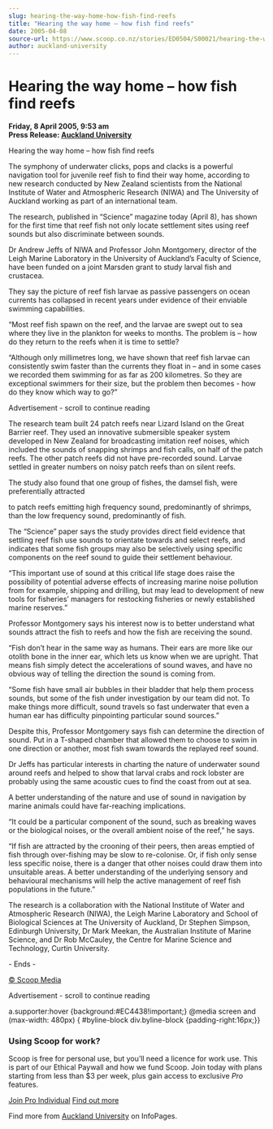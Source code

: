```yaml
---
slug: hearing-the-way-home-how-fish-find-reefs
title: "Hearing the way home – how fish find reefs"
date: 2005-04-08
source-url: https://www.scoop.co.nz/stories/ED0504/S00021/hearing-the-way-home-how-fish-find-reefs.htm
author: auckland-university
---
```

Hearing the way home – how fish find reefs
==========================================

**Friday, 8 April 2005, 9:53 am**  
**Press Release: [Auckland University](https://info.scoop.co.nz/Auckland_University)**

  
Hearing the way home – how fish find reefs

The symphony of underwater clicks, pops and clacks is a powerful navigation tool for juvenile reef fish to find their way home, according to new research conducted by New Zealand scientists from the National Institute of Water and Atmospheric Research (NIWA) and The University of Auckland working as part of an international team.

The research, published in “Science” magazine today (April 8), has shown for the first time that reef fish not only locate settlement sites using reef sounds but also discriminate between sounds.

Dr Andrew Jeffs of NIWA and Professor John Montgomery, director of the Leigh Marine Laboratory in the University of Auckland’s Faculty of Science, have been funded on a joint Marsden grant to study larval fish and crustacea.

They say the picture of reef fish larvae as passive passengers on ocean currents has collapsed in recent years under evidence of their enviable swimming capabilities.

“Most reef fish spawn on the reef, and the larvae are swept out to sea where they live in the plankton for weeks to months. The problem is – how do they return to the reefs when it is time to settle?

“Although only millimetres long, we have shown that reef fish larvae can consistently swim faster than the currents they float in – and in some cases we recorded them swimming for as far as 200 kilometres. So they are exceptional swimmers for their size, but the problem then becomes - how do they know which way to go?”

Advertisement - scroll to continue reading





The research team built 24 patch reefs near Lizard Island on the Great Barrier reef. They used an innovative submersible speaker system developed in New Zealand for broadcasting imitation reef noises, which included the sounds of snapping shrimps and fish calls, on half of the patch reefs. The other patch reefs did not have pre-recorded sound. Larvae settled in greater numbers on noisy patch reefs than on silent reefs.

The study also found that one group of fishes, the damsel fish, were preferentially attracted

to patch reefs emitting high frequency sound, predominantly of shrimps, than the low frequency sound, predominantly of fish.

The “Science” paper says the study provides direct field evidence that settling reef fish use sounds to orientate towards and select reefs, and indicates that some fish groups may also be selectively using specific components on the reef sound to guide their settlement behaviour.

“This important use of sound at this critical life stage does raise the possibility of potential adverse effects of increasing marine noise pollution from for example, shipping and drilling, but may lead to development of new tools for fisheries’ managers for restocking fisheries or newly established marine reserves.”

Professor Montgomery says his interest now is to better understand what sounds attract the fish to reefs and how the fish are receiving the sound.

“Fish don’t hear in the same way as humans. Their ears are more like our otolith bone in the inner ear, which lets us know when we are upright. That means fish simply detect the accelerations of sound waves, and have no obvious way of telling the direction the sound is coming from.

“Some fish have small air bubbles in their bladder that help them process sounds, but some of the fish under investigation by our team did not. To make things more difficult, sound travels so fast underwater that even a human ear has difficulty pinpointing particular sound sources.”

Despite this, Professor Montgomery says fish can determine the direction of sound. Put in a T-shaped chamber that allowed them to choose to swim in one direction or another, most fish swam towards the replayed reef sound.

Dr Jeffs has particular interests in charting the nature of underwater sound around reefs and helped to show that larval crabs and rock lobster are probably using the same acoustic cues to find the coast from out at sea.

A better understanding of the nature and use of sound in navigation by marine animals could have far-reaching implications.

“It could be a particular component of the sound, such as breaking waves or the biological noises, or the overall ambient noise of the reef,” he says.

“If fish are attracted by the crooning of their peers, then areas emptied of fish through over-fishing may be slow to re-colonise. Or, if fish only sense less specific noise, there is a danger that other noises could draw them into unsuitable areas. A better understanding of the underlying sensory and behavioural mechanisms will help the active management of reef fish populations in the future.”

The research is a collaboration with the National Institute of Water and Atmospheric Research (NIWA), the Leigh Marine Laboratory and School of Biological Sciences at The University of Auckland, Dr Stephen Simpson, Edinburgh University, Dr Mark Meekan, the Australian Institute of Marine Science, and Dr Rob McCauley, the Centre for Marine Science and Technology, Curtin University.

\- Ends -

  

[© Scoop Media](http://www.scoop.co.nz/about/terms.html)  

Advertisement - scroll to continue reading



a.supporter:hover {background:#EC4438!important;} @media screen and (max-width: 480px) { #byline-block div.byline-block {padding-right:16px;}}

### Using Scoop for work?

Scoop is free for personal use, but you’ll need a licence for work use. This is part of our Ethical Paywall and how we fund Scoop. Join today with plans starting from less than $3 per week, plus gain access to exclusive _Pro_ features.  
  
[Join Pro Individual](https://pro.scoop.co.nz/Individual/?from=ProIn24) [Find out more](https://pro.scoop.co.nz/using-scoop-for-work/?from=ProIn24)

Find more from [Auckland University](https://info.scoop.co.nz/Auckland_University) on InfoPages.